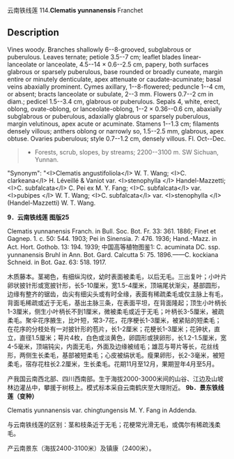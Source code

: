 云南铁线莲
114.**Clematis yunnanensis** Franchet

## Description
Vines woody. Branches shallowly 6--8-grooved, subglabrous or puberulous. Leaves ternate; petiole 3.5--7 cm; leaflet blades linear-lanceolate or lanceolate, 4.5--14 × 0.6--2.5 cm, papery, both surfaces glabrous or sparsely puberulous, base rounded or broadly cuneate, margin entire or minutely denticulate, apex attenuate or caudate-acuminate; basal veins abaxially prominent. Cymes axillary, 1--8-flowered; peduncle 1--4 cm, or absent; bracts lanceolate or subulate, 2--3 mm. Flowers 0.7--2 cm in diam.; pedicel 1.5--3.4 cm, glabrous or puberulous. Sepals 4, white, erect, oblong, ovate-oblong, or lanceolate-oblong, 1--2 × 0.36--0.6 cm, abaxially subglabrous or puberulous, adaxially glabrous or sparsely puberulous, margin velutinous, apex acute or acuminate. Stamens 1--1.3 cm; filaments densely villous; anthers oblong or narrowly so, 1.5--2.5 mm, glabrous, apex obtuse. Ovaries puberulous; style 0.7--1.2 cm, densely villous. Fl. Oct--Dec.


> * Forests, scrub, slopes, by streams; 2200--3100 m. SW Sichuan, Yunnan.

  "Synonym": "&lt;I&gt;Clematis angustifoliola&lt;/I&gt; W. T. Wang; &lt;I&gt;C. clarkeana&lt;/I&gt; H. Léveillé &amp; Vaniot var. &lt;I&gt;stenophylla &lt;/I&gt; Handel-Mazzetti; &lt;I&gt;C. subfalcata&lt;/I&gt; C. Pei ex M. Y. Fang; &lt;I&gt;C. subfalcata&lt;/I&gt; var. &lt;I&gt;pubipes &lt;/I&gt; W. T. Wang; &lt;I&gt;C. subfalcata&lt;/I&gt; var. &lt;I&gt;stenophylla &lt;/I&gt; (Handel-Mazzetti) W. T. Wang.

**9．云南铁线莲 图版25**

Clematis yunnanensis Franch. in Bull. Soc. Bot. Fr. 33: 361. 1886; Finet et Gagnep. 1. c. 50: 544. 1903; Pei in Sinensia. 7: 476. 1936; Hand.-Mazz. in Act. Hort. Gothob. 13: 194. 1939; 中国高等植物图鉴1: C. acuminata DC. ssp. yunnanensis Bruhl in Ann. Bot. Gard. Calcutta 5: 75. 1896.——C. kockiana Schneid. in Bot. Gaz. 63: 518. 1917.

木质藤本。茎褐色，有细纵沟纹，幼时表面被柔毛，以后无毛。三出复叶；小叶片卵状披针形或宽披针形，长5-10厘米，宽1.5-4厘米，顶端尾状渐尖，基部圆形，边缘有整齐的锯齿，齿尖有细尖头或有时全缘，表面有稀疏柔毛或仅主脉上有毛，背面毛稀疏或近于无毛，基出主脉三条，在表面平坦，在背面隆起；顶生小叶柄长1-3厘米，侧生小叶柄长不到1厘米，微被柔毛或近于无毛；叶柄长3-5厘米，被疏柔毛。聚伞花序腋生，比叶短，常3-7花，花序梗长1-3厘米，被紧贴的短柔毛；在花序的分枝处有一对披针形的苞片，长1-2厘米；花梗长1-3厘米；花钟状，直立，直径1.5厘米；萼片4枚，白色或淡黄色，卵圆形或狭卵形，长1.2-1.5厘米，宽4-5毫米，顶端钝尖，内面无毛，外面及边缘被绒毛；雄蕊与萼片等长，花丝线形，两侧生长柔毛，基部被短柔毛；心皮被绢状毛。瘦果卵形，长2-3毫米，被短柔毛，宿存花柱长2.2厘米，生长柔毛。花期11月至12月，果期翌年4月至5月。

产我国云南西北部、四川西南部。生于海拔2000-3000米间的山谷、江边及山坡林边灌丛中，攀援于树枝上。模式标本采自云南鹤庆至大理附近。
**9b．景东铁线莲（变种）**

Clematis yunnanensis var. chingtungensis M. Y. Fang in Addenda.

与云南铁线莲的区别：茎和枝条近于无毛；花梗常光滑无毛，或偶尔有稀疏浅柔毛。

产云南景东（海拔2400-3100米）及镇康（2400米）。
